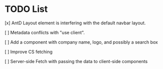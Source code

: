 # TODO List

[x] AntD Layout element is interfering with the default navbar layout.

[ ] Metadata conflicts with "use client".

[ ] Add a component with company name, logo, and possibly a search box

[ ] Improve CS fetching

[ ] Server-side Fetch with passing the data to client-side components
